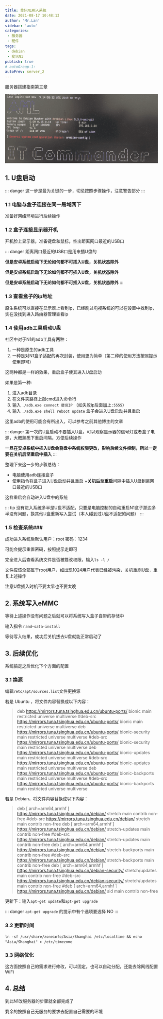 ```yaml
--- 
title: 斐讯N1刷入系统
date: 2021-08-17 10:48:13
author: 'Mr.Lan'
sidebar: 'auto'
categories: 
 - 服务器
 - 硬件
tags: 
 - debian
 - 斐讯N1
publish: true
# autoGroup-1: 
autoPrev: server_2
---
```


服务器搭建指南第三章

<!-- more -->

![alt](./img/20220509153355.png)
## **1. U盘启动**

::: danger
这一步是最为关键的一步，切忌按照步骤操作，注意警告部分
:::

### 1.1 电脑与盒子连接在同一局域网下
准备好网络环境进行后续操作

### 1.2 盒子连接显示器开机
开机脸上显示器，准备键盘和鼠标，空出距离网口最近的USB口

::: danger
距离网口最近的USB口是用来插U盘的

**但是安卓系统启动下无论如何都不可插入U盘，关机状态除外**

**但是安卓系统启动下无论如何都不可插入U盘，关机状态除外**

**但是安卓系统启动下无论如何都不可插入U盘，关机状态除外**
:::

### 1.3 查看盒子的ip地址

原生系统可以直接在显示器上看到ip，已经刷过电视系统的可以在设置中找到ip，实在没找到进入路由器管理查看ip

### 1.4 使用adb工具启动U盘

社区中对于N1的adb工具有两种：
1. 一种是原生的adb工具
2. 一种是对N1盒子适配的再次封装，使用更为简单（第二种的使用方法按照提示使用即可）

这两种都是一样的效果，重启盒子使其进入U盘启动

如果是第一种:
1. 进入adb目录
2. 在文件夹路径上敲cmd进入命令行
3. 输入 `./adb.exe connect 斐讯IP` （如失败ip后面加上`:5555`）
4. 输入 `./adb.exe shell reboot update` 盒子会进入U盘启动并且重启

这里adb的使用可能会有所出入，可以参考之前其他博主的文章

::: danger
第一次的U盘启动不要插入U盘，可以观察显示器的信号灯或者盒子电源，大概熟悉下重启间隔，方便后续操作

**一旦在安卓系统中插入U盘会将盘中系统权限更改，影响后续文件控制，所以一定要在关机后至重启中插入**
:::

整理下来这一步的步骤总结：
+ 电脑使用adb连接盒子
+ 使用指令将盒子进入U盘启动并且重启
+**关机后**至**重启**间隔中插入U盘到离网口最近的USB口

这样重启会自动进入U盘中的系统

::: tip
没有进入系统多半是U盘不适配，只要是电脑控制的自动重启N1盒子那边多半没有问题，换其他U盘重新写入尝试（本人碰到过U盘不适配的问题）
:::

### 1.5 检查系统###

成功进入系统后默认用户：root 密码：1234

可能会提示重置密码，按照提示走即可

完全进入后查看系统文件是否被篡改权限，输入`ls -l /`

文件应该全部属于root用户，如出现1024用户代表已经被污染，关机重刷U盘，重复上述操作

注意U盘插入时机不要太早也不要太晚

## **2. 系统写入eMMC**

等待上述操作没有问题之后就可以将系统写入盒子自带的存储中

输入指令 `nand–sata-install`

等待写入结果，成功后关机拔去U盘就能正常启动了

## **3. 后续优化**

系统搞定之后优化下个方面的配置

### 3.1 换源

编辑`/etc/apt/sources.list`文件更换源

若是 Ubuntu ，将文件内容替换成以下内容：

> deb https://mirrors.tuna.tsinghua.edu.cn/ubuntu-ports/ bionic main restricted universe multiverse
> #deb-src https://mirrors.tuna.tsinghua.edu.cn/ubuntu-ports/ bionic main restricted universe multiverse
> deb https://mirrors.tuna.tsinghua.edu.cn/ubuntu-ports/ bionic-security main restricted universe multiverse
> #deb-src https://mirrors.tuna.tsinghua.edu.cn/ubuntu-ports/ bionic-security main restricted universe multiverse
> deb https://mirrors.tuna.tsinghua.edu.cn/ubuntu-ports/ bionic-updates main restricted universe multiverse
> #deb-src https://mirrors.tuna.tsinghua.edu.cn/ubuntu-ports/ bionic-updates main restricted universe multiverse
> deb https://mirrors.tuna.tsinghua.edu.cn/ubuntu-ports/ bionic-backports main restricted universe multiverse
> #deb-src https://mirrors.tuna.tsinghua.edu.cn/ubuntu-ports/ bionic-backports main restricted universe multiverse

若是 Debian，将文件内容替换成以下内容：

> deb [ arch=arm64,armhf ] https://mirrors.tuna.tsinghua.edu.cn/debian/ stretch main contrib non-free
> #deb-src https://mirrors.tuna.tsinghua.edu.cn/debian/ stretch main contrib non-free
> deb [ arch=arm64,armhf ] https://mirrors.tuna.tsinghua.edu.cn/debian/ stretch-updates main contrib non-free
> #deb-src https://mirrors.tuna.tsinghua.edu.cn/debian/ stretch-updates main contrib non-free
> deb [ arch=arm64,armhf ] https://mirrors.tuna.tsinghua.edu.cn/debian/ stretch-backports main contrib non-free
> #deb-src https://mirrors.tuna.tsinghua.edu.cn/debian/ stretch-backports main contrib non-free
> deb [ arch=arm64,armhf ] https://mirrors.tuna.tsinghua.edu.cn/debian-security/ stretch/updates main contrib non-free
> #deb-src https://mirrors.tuna.tsinghua.edu.cn/debian-security/ stretch/updates main contrib non-free
> #deb [ arch=arm64,armhf ] https://mirrors.tuna.tsinghua.edu.cn/debian/ sid main contrib non-free

更新下：输入`apt-get update`和`apt-get upgrade`

::: danger
`apt-get upgrade` 的提示中有个选项要选择 NO
:::

### 3.2 更新时间

`ln -sf /usr/share/zoneinfo/Asia/Shanghai /etc/localtime && echo "Asia/Shanghai" > /etc/timezone`

### 3.3 网络优化

这方面按照自己的需求进行修改，可以固定，也可以自动分配，还能去除网线配置WiFi

## 4. 总结

到此N1改服务器的步骤就全部完成了

剩余的按照自己无服务的要求去配置自己需要的环境